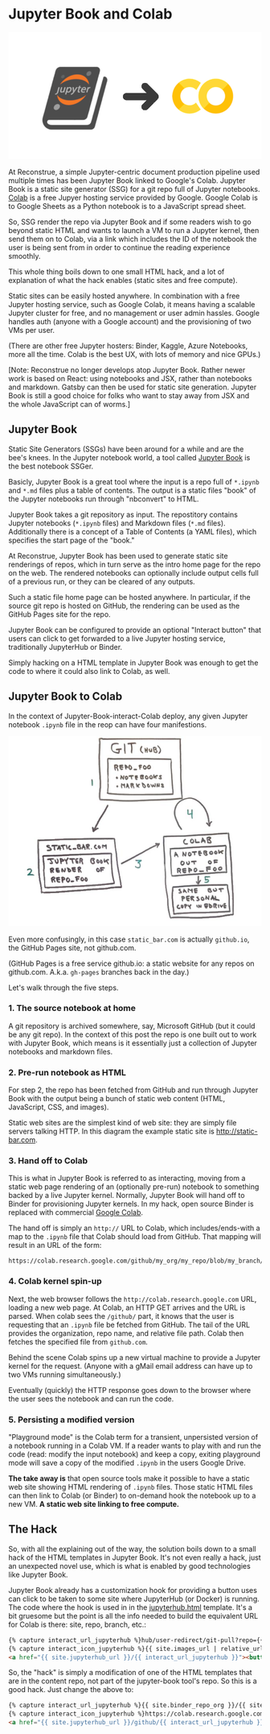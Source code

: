 # Jupyter Book and Colab

![](jupyter_book_to_colab.png)

At Reconstrue, a simple Jupyter-centric document production pipeline
used multiple times has been Jupyter Book linked to Google's
Colab. Jupyter Book is a static site generator (SSG) for a git repo
full of Jupyter notebooks. [Colab](https://colab.research.google.com/)
is a free Jupyer hosting service provided by Google. Google Colab is
to Google Sheets as a Python notebook is to a JavaScript spread sheet.

So, SSG render the repo via Jupyter Book and if some readers wish to
go beyond static HTML and wants to launch a VM to run a Jupyter
kernel, then send them on to Colab, via a link which includes the ID
of the notebook the user is being sent from in order to continue the
reading experience smoothly.

This whole thing boils down to one small HTML hack, and a lot of
explanation of what the hack enables (static sites and free compute).

Static sites can be easily hosted anywhere. In combination with a free
Jupyter hosting service, such as Google Colab, it means having a
scalable Jupyter cluster for free, and no management or user admin
hassles. Google handles auth (anyone with a Google account) and the
provisioning of two VMs per user.

(There are other free Jupyter hosters: Binder, Kaggle, Azure
Notebooks, more all the time. Colab is the best UX, with lots of
memory and nice GPUs.)

[Note: Reconstrue no longer develops atop Jupyter Book.  Rather newer
work is based on React: using notebooks and JSX, rather than notebooks
and markdown. Gatsby can then be used for static site
generation. Jupyter Book is still a good choice for folks who want to
stay away from JSX and the whole JavaScript can of worms.]


## Jupyter Book

Static Site Generators (SSGs) have been around for a while and are the
bee's knees. In the Jupyter notebook world, a tool called 
[Jupyter Book](https://jupyterbook.org/intro) is the best notebook SSGer.

Basicly, Jupyter Book is a great tool where the input is a repo full
of `*.ipynb` and `*.md` files plus a table of contents. The output is
a static files "book" of the Jupyter notebooks run through "nbconvert"
to HTML.

Jupyter Book takes a git repository as input. The repostitory contains
Jupyter notebooks (`*.ipynb` files) and Markdown files (`*.md` files).
Additionally there is a concept of a Table of Contents (a YAML files),
which specifies the start page of the "book." 

At Reconstrue, Jupyter Book has been used to generate static site
renderings of repos, which in turn serve as the intro home page for
the repo on the web. The rendered notebooks can optionally include
output cells full of a previous run, or they can be cleared of any
outputs.

Such a static file home page can be hosted anywhere. In particular, if
the source git repo is hosted on GitHub, the rendering can be used as
the GitHub Pages site for the repo.

Jupyter Book can be configured to provide an optional "Interact
button" that users can click to get forwarded to a live Jupyter hosting
service, traditionally JupyterHub or Binder. 

Simply hacking on a HTML
template in Jupyter Book was enough to get the code to where it could
also link to Colab, as well.



## Jupyter Book to Colab


In the context of Jupyter-Book-interact-Colab deploy, any given
Jupyter notebook `.ipynb` file in the reop can have four manifestions.

![](./four_reps_of_ipynb.png)

Even more confusingly, in this case `static_bar.com` is actually
`github.io`, the GitHub Pages site, not github.com.

(GitHub Pages is a free service github.io: a static website for any repos on
github.com. A.k.a. `gh-pages` branches back in the day.)

Let's walk through the five steps.

### 1. The source notebook at home

A git repository is archived somewhere, say, Microsoft GitHub (but it
could be any git repo). In the context of this post the repo is one
built out to work with Jupyter Book, which means is it essentially
just a collection of Jupyter notebooks and markdown files.

### 2. Pre-run notebook as HTML

For step 2, the repo has been fetched from GitHub and run through
Jupyter Book with the output being a bunch of static web content
(HTML, JavaScript, CSS, and images).

Static web sites are the simplest kind of web site: they are simply
file servers talking HTTP. In this diagram the example static site is
http://static-bar.com.

### 3. Hand off to Colab

This is what in Jupyter Book is referred to as interacting, moving
from a static web page rendering of an (optionally pre-run) notebook
to something backed by a live Jupyter kernel. Normally, Jupyter Book
will hand off to Binder for provisioning Jupyter kernels. In my hack,
open source Binder is replaced with commercial 
[Google Colab](https://colab.research.google.com/).

The hand off is simply an `http://` URL to Colab, which includes/ends-with a
map to the `.ipynb` file that Colab should load from GitHub. That mapping
will result in an URL of the form:

```
https://colab.research.google.com/github/my_org/my_repo/blob/my_branch/my_file.ipynb
```

### 4. Colab kernel spin-up

Next, the web browser follows the `http://colab.research.google.com` URL,
loading a new web page. At Colab, an HTTP GET arrives and the URL is
parsed. When colab sees the `/github/` part, it knows that the user is
requesting that an `.ipynb` file be fetched from GitHub. The tail of
the URL provides the organization, repo name, and relative file
path. Colab then fetches the specified file from `github.com`.

Behind the scene Colab spins up a new virtual machine to provide a
Jupyter kernel for the request. (Anyone with a gMail email address can
have up to two VMs running simultaneously.)

Eventually (quickly) the HTTP response goes down to the browser where
the user sees the notebook and can run the code. 

### 5. Persisting a modified version

"Playground mode" is the Colab term for a transient, unpersisted
version of a notebook running in a Colab VM.  If a reader wants to
play with and run the code (read: modify the input notebook) and keep
a copy, exiting playground mode will save a copy of the modified
`.ipynb` in the users Google Drive.

**The take away is** that open source tools make it possible to have a
static web site showing HTML rendering of `.ipynb` files. Those static
HTML files can then link to Colab (or Binder) to on-demand hook the
notebook up to a new VM. **A static web site linking to free compute.**






## The Hack

So, with all the explaining out of the way, the solution boils down to
a small hack of the HTML templates in Jupyter Book. It's not even
really a hack, just an unexpected novel use, which is what is enabled
by good technologies like Jupyter Book.

Jupyter Book already has a customization hook for providing a button
uses can click to be taken to some site where JupyterHub (or Docker)
is running. The code where the hook is used in in the 
[jupyterhub.html](https://github.com/jupyter/jupyter-book/blob/master/jupyter_book/book_template/_includes/buttons/jupyterhub.html#L9)
template. It's a bit gruesome but the point is all the info needed
to build the equivalent URL for Colab is there: site, repo, branch, etc.:

```html
{% capture interact_url_jupyterhub %}hub/user-redirect/git-pull?repo={{ site.binder_repo_base }}/{{ site.binder_repo_org }}/{{ site.binder_repo_name }}&amp;branch={{ site.binder_repo_branch }}&amp;subPath={{ page.interact_link | url_encode }}&amp;app={{ hub_app }}{% endcapture %}
{% capture interact_icon_jupyterhub %}{{ site.images_url | relative_url }}/logo_jupyterhub.svg{% endcapture %}
<a href="{{ site.jupyterhub_url }}/{{ interact_url_jupyterhub }}"><button class="interact-button" id="interact-button-jupyterhub"><img class="interact-button-logo" src="{{ interact_icon_jupyterhub }}" alt="Interact" />{{ site.jupyterhub_interact_text }}</button></a>
```

So, the "hack" is simply a modification of one of the HTML templates that are in the content repo, not part of the jupyter-book tool's repo. So this is a good hack. Just change the above to:
```html
{% capture interact_url_jupyterhub %}{{ site.binder_repo_org }}/{{ site.binder_repo_name }}/blob/{{ site.binder_repo_branch }}/{{ page.interact_link }}{% endcapture %}
{% capture interact_icon_jupyterhub %}https://colab.research.google.com/assets/colab-badge.svg{% endcapture %}
<a href="{{ site.jupyterhub_url }}/github/{{ interact_url_jupyterhub }}"><button class="interact-button" id="interact-button-jupyterhub"><img class="interact-button-logo" src="{{ interact_icon_jupyterhub }}" alt="Interact" />{{ site.jupyterhub_interact_text }}</button></a>
```
